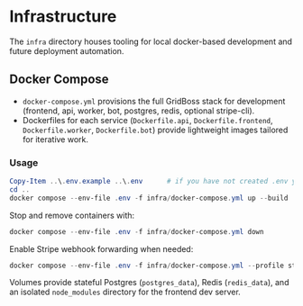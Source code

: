 # Infrastructure

The `infra` directory houses tooling for local docker-based development and future deployment automation.

## Docker Compose
- `docker-compose.yml` provisions the full GridBoss stack for development (frontend, api, worker, bot, postgres, redis, optional stripe-cli).
- Dockerfiles for each service (`Dockerfile.api`, `Dockerfile.frontend`, `Dockerfile.worker`, `Dockerfile.bot`) provide lightweight images tailored for iterative work.

### Usage
```powershell
Copy-Item ..\.env.example ..\.env      # if you have not created .env yet
cd ..
docker compose --env-file .env -f infra/docker-compose.yml up --build
```

Stop and remove containers with:
```powershell
docker compose --env-file .env -f infra/docker-compose.yml down
```

Enable Stripe webhook forwarding when needed:
```powershell
docker compose --env-file .env -f infra/docker-compose.yml --profile stripe up stripe-cli
```

Volumes provide stateful Postgres (`postgres_data`), Redis (`redis_data`), and an isolated `node_modules` directory for the frontend dev server.